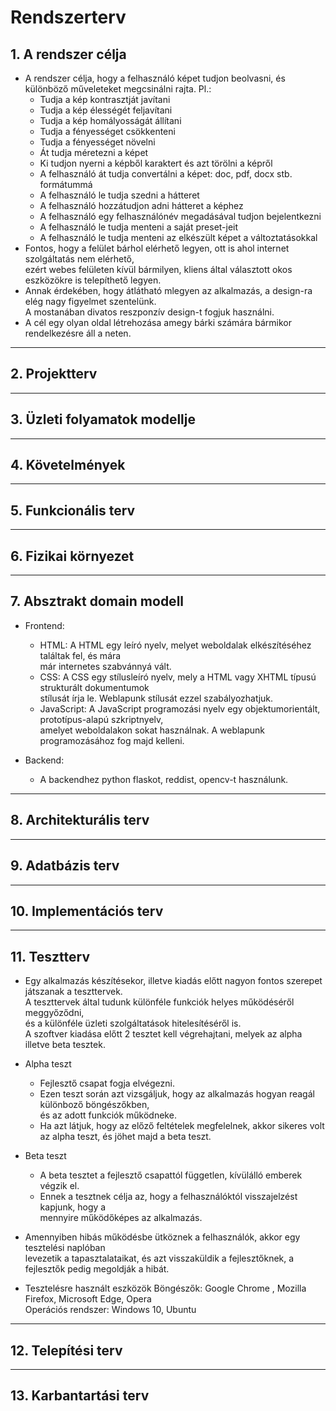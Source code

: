 # **Rendszerterv**
## 1. A rendszer célja
* A rendszer célja, hogy a felhasználó képet tudjon beolvasni, és különböző műveleteket megcsinálni rajta. Pl.:
  * Tudja a kép kontrasztját javítani
  * Tudja a kép élességét feljavítani
  * Tudja a kép homályosságát állítani
  * Tudja a fényességet csökkenteni
  * Tudja a fényességet növelni
  * Át tudja méretezni a képet
  * Ki tudjon nyerni a képből karaktert és azt törölni a képről
  * A felhasználó át tudja convertálni a képet: doc, pdf, docx stb. formátummá 
  * A felhasználó le tudja szedni a hátteret
  * A felhasználó hozzátudjon adni hátteret a képhez
  * A felhasználó egy felhasználónév megadásával tudjon bejelentkezni
  * A felhasználó le tudja menteni a saját preset-jeit
  * A felhasználó le tudja menteni az elkészült képet a változtatásokkal
* Fontos, hogy a felület bárhol elérhető legyen, ott is ahol internet szolgáltatás nem elérhető, <br>
  ezért webes felületen kívül bármilyen, kliens által választott okos eszközökre is telepíthető legyen. <br>
* Annak érdekében, hogy átlátható mlegyen az alkalmazás, a design-ra elég nagy figyelmet szentelünk. <br>
  A mostanában divatos reszponzív design-t fogjuk használni. <br>
* A cél egy olyan oldal létrehozása amegy bárki számára bármikor rendelkezésre áll a neten.
---
## 2. Projektterv
---
## 3. Üzleti folyamatok modellje
---
## 4. Követelmények
---
## 5. Funkcionális terv
---
## 6. Fizikai környezet
---
## 7. Absztrakt domain modell
* Frontend:
    * HTML: A HTML egy leíró nyelv, melyet weboldalak elkészítéséhez találtak fel, és mára <br>
      már internetes szabvánnyá vált.
    * CSS: A CSS egy stílusleíró nyelv, mely a HTML vagy XHTML típusú strukturált dokumentumok<br>
      stílusát írja le. Weblapunk stílusát ezzel szabályozhatjuk.
    * JavaScript: A JavaScript programozási nyelv egy objektumorientált, prototípus-alapú szkriptnyelv, <br>
      amelyet weboldalakon sokat használnak. A weblapunk programozásához fog majd kelleni.

* Backend:
    * A backendhez python flaskot, reddist, opencv-t használunk.
---
## 8. Architekturális terv
---
## 9. Adatbázis terv
---
## 10. Implementációs terv
---
## 11. Tesztterv
* Egy alkalmazás készítésekor, illetve kiadás előtt nagyon fontos szerepet játszanak a teszttervek.<br>
  A teszttervek által tudunk különféle funkciók helyes működéséről meggyőződni,<br>
  és a különféle üzleti szolgáltatások hitelesítéséről is.<br>
  A szoftver kiadása előtt 2 tesztet kell végrehajtani, melyek az alpha illetve beta tesztek.

* Alpha teszt
    * Fejlesztő csapat fogja elvégezni.
    * Ezen teszt során azt vizsgáljuk, hogy az alkalmazás hogyan reagál különboző böngészőkben,<br>
     és az adott funkciók működneke.
    * Ha azt látjuk, hogy az előző feltételek megfelelnek, akkor sikeres volt az alpha teszt, és jöhet majd a beta teszt.

* Beta teszt
    * A beta tesztet a fejlesztő csapattól független, kívülálló emberek végzik el.
    * Ennek a tesztnek célja az, hogy a felhasználóktól visszajelzést kapjunk, hogy a <br>
      mennyire működőképes az alkalmazás.

* Amennyiben hibás működésbe ütköznek a felhasználók, akkor egy tesztelési naplóban <br>
  levezetik a tapasztalataikat, és azt visszaküldik a fejlesztőknek, a fejlesztők pedig megoldják a hibát.

* Tesztelésre használt eszközök
  Böngészők: Google Chrome , Mozilla Firefox, Microsoft Edge, Opera <br>
  Operációs rendszer: Windows 10, Ubuntu
---
## 12. Telepítési terv
---
## 13. Karbantartási terv
